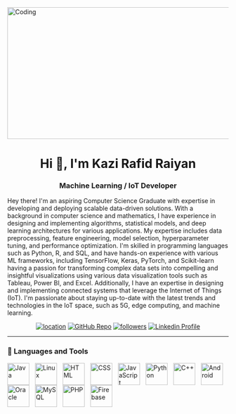 
<img align="center" alt="Coding" width = "1000" height="300" src="https://wildcat.vc/wp-content/uploads/2017/03/C3IoT-banner-blue.png">

<h1 align="center">Hi 👋, I'm Kazi Rafid Raiyan</h1>
<h3 align="center">Machine Learning / IoT Developer</h3>


Hey there! I'm an aspiring Computer Science Graduate with expertise in developing and deploying scalable data-driven solutions. With a background in computer science and mathematics, I have experience in designing and implementing algorithms, statistical models, and deep learning architectures for various applications. My expertise includes data preprocessing, feature engineering, model selection, hyperparameter tuning, and performance optimization. I'm skilled in programming languages such as Python, R, and SQL, and have hands-on experience with various ML frameworks, including TensorFlow, Keras, PyTorch, and Scikit-learn having a passion for transforming complex data sets into compelling and insightful visualizations using various data visualization tools such as Tableau, Power BI, and Excel.  Additionally, I have an expertise in designing and implementing connected systems that leverage the Internet of Things (IoT). I'm passionate about staying up-to-date with the latest trends and technologies in the IoT space, such as 5G, edge computing, and machine learning.

   <p align="center">
      <a href="https://www.google.com.bd/maps/place/Dhaka/@23.7805733,90.2791952,11z/data=!3m1!4b1!4m5!3m4!1s0x3755b8b087026b81:0x8fa563bbdd5904c2!8m2!3d23.810332!4d90.4125181">
         <img alt="location" title="location" src="https://custom-icon-badges.demolab.com/badge/Dhaka-Bangladesh-purple?style=for-the-badge&logo=location&logoColor=white"/></a> 
    <a href="https://github.com/kazi031?tab=repositories">
         <img alt="GitHub Repo" title="GitHub Repo" src="https://custom-icon-badges.demolab.com/badge/-My%20Repos-blue?style=for-the-badge&logoColor=white&logo=repo"/></a>     
      <a href="https://kazirafidraiyan031.wixsite.com/mysite">
         <img alt="followers" title="Follow me on Github" src="https://custom-icon-badges.demolab.com/badge/-Discuss-plum?style=for-the-badge&logo=comment-discussion&logoColor=black"/></a>
      <a href="https://www.linkedin.com/in/kazi031/">
         <img alt="Linkedin Profile" title="Linkedin" src="https://custom-icon-badges.demolab.com/badge/-Linkedin-blue?style=for-the-badge&logo=workflow&logoColor=white"/></a>
   </p>

---

### 🧰 Languages and Tools

<img align="left" alt="Java" width="50px" style="padding-right:10px;" src="https://cdn.jsdelivr.net/gh/devicons/devicon/icons/java/java-original.svg"/>
<img align="left" alt="Linux" width="50px" style="padding-right:10px;" src="https://cdn.jsdelivr.net/gh/devicons/devicon/icons/linux/linux-original.svg" />
<img align="left" alt="HTML" width="50px" style="padding-right:10px;" src="https://cdn.jsdelivr.net/gh/devicons/devicon/icons/html5/html5-plain.svg" />
<img align="left" alt="CSS" width="50px" style="padding-right:10px;" src="https://cdn.jsdelivr.net/gh/devicons/devicon/icons/css3/css3-plain.svg" />
<img align="left" alt="JavaScript" width="50px" style="padding-right:10px;" src="https://cdn.jsdelivr.net/gh/devicons/devicon/icons/javascript/javascript-plain.svg" />
<img align="left" alt="Python" width="50px" style="padding-right:10px;" src="https://cdn.jsdelivr.net/gh/devicons/devicon/icons/python/python-plain.svg" />
<img align="left" alt="C++" width="50px" style="padding-right:10px;" src="https://cdn.jsdelivr.net/gh/devicons/devicon/icons/cplusplus/cplusplus-line.svg" />
<img align="left" alt="Android" width="50px" style="padding-right:10px;" src="https://cdn.jsdelivr.net/gh/devicons/devicon/icons/android/android-original.svg" />
<img align="left" alt="Oracle" width="50px" style="padding-right:10px;" src="https://cdn.jsdelivr.net/gh/devicons/devicon/icons/oracle/oracle-original.svg" />
<img align="left" alt="MySQL" width="50px" style="padding-right:10px;" src="https://cdn.jsdelivr.net/gh/devicons/devicon/icons/mysql/mysql-original.svg" />
<img align="left" alt="PHP" width="50px" style="padding-right:10px;" src="https://cdn.jsdelivr.net/gh/devicons/devicon/icons/php/php-original.svg" />
<img align="left" alt="Firebase" width="50px" style="padding-right:10px;" src="https://cdn.jsdelivr.net/gh/devicons/devicon/icons/firebase/firebase-plain-wordmark.svg" />
<br />
